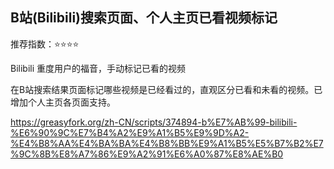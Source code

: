 ## B站(Bilibili)搜索页面、个人主页已看视频标记

推荐指数：⭐⭐⭐⭐

Bilibili 重度用户的福音，手动标记已看的视频

在B站搜索结果页面标记哪些视频是已经看过的，直观区分已看和未看的视频。已增加个人主页各页面支持。

https://greasyfork.org/zh-CN/scripts/374894-b%E7%AB%99-bilibili-%E6%90%9C%E7%B4%A2%E9%A1%B5%E9%9D%A2-%E4%B8%AA%E4%BA%BA%E4%B8%BB%E9%A1%B5%E5%B7%B2%E7%9C%8B%E8%A7%86%E9%A2%91%E6%A0%87%E8%AE%B0































































